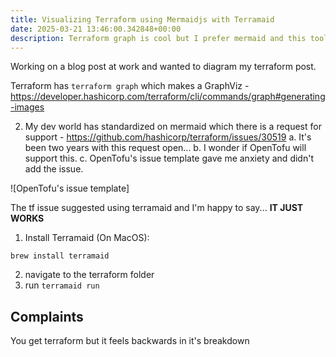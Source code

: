 ```yaml
---
title: Visualizing Terraform using Mermaidjs with Terramaid
date: 2025-03-21 13:46:00.342848+00:00
description: Terraform graph is cool but I prefer mermaid and this tool helps with that!
---
```


Working on a blog post at work and wanted to diagram my terraform post.

Terraform has `terraform graph` which makes a GraphViz - <https://developer.hashicorp.com/terraform/cli/commands/graph#generating-images>

2. My dev world has standardized on mermaid which there is a request for support - <https://github.com/hashicorp/terraform/issues/30519>
   a. It's been two years with this request open...
   b. I wonder if OpenTofu will support this.
   c. OpenTofu's issue template gave me anxiety and didn't add the issue.

![OpenTofu's issue template]

The tf issue suggested using terramaid and I'm happy to say... **IT JUST WORKS**

1. Install Terramaid (On MacOS):

```shell
brew install terramaid
```

2. navigate to the terraform folder
3. run `terramaid run`

## Complaints

You get terraform but it feels backwards in it's breakdown
